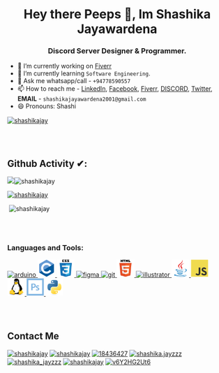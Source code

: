 <h1 align="center">Hey there Peeps 👋, Im Shashika Jayawardena</h1>
<h3 align="center">Discord Server Designer & Programmer.</h3>


- 🔭 I’m currently working on [Fiverr](https://www.fiverr.com/shashikajay?public_mode=true)
- 🌱 I’m currently learning `Software Engineering`.
- 💬 Ask me whatsapp/call - `+94778590557`
- 📫 How to reach me - [LinkedIn](https://www.linkedin.com/in/shashikajay/),  [Facebook](fb.com/shashika.jayzzz), [Fiverr](https://www.fiverr.com/shashikajay?public_mode=true), [DISCORD](https://discord.gg/v6Y2HG2Ut6), [Twitter](https://twitter.com/Shashikajay),  **EMAIL** - `shashikajayawardena2001@gmail.com`
- 😄 Pronouns: Shashi
<p align="left">
<a href="https://twitter.com/shashikajay" target="blank"><img align="center" src="https://raw.githubusercontent.com/rahuldkjain/github-profile-readme-generator/master/src/images/icons/Social/twitter.svg" alt="shashikajay" height="30" width="40" /></a>
</p>
<br>
<br>

## Github Activity ✔:

<a href="https://github.com/shashikajay">
  <img align="left" src="https://github-readme-stats.vercel.app/api/top-langs/?username=shashikajay&theme=tokyonight" />
  </a>
  <p><img align="center" src="https://github-readme-streak-stats.herokuapp.com/?user=shashikajay&theme=tokyonight" alt="shashikajay" /></p>
<p align="left"> <a href="https://github.com/ryo-ma/github-profile-trophy"><img src="https://github-profile-trophy.vercel.app/?username=shashikajay&theme=tokyonight" alt="shashikajay" /></a> </p>
  <p>&nbsp;<img align="center" src="https://github-readme-stats.vercel.app/api?username=shashikajay&show_icons=true&locale=en&theme=tokyonight" alt="shashikajay" /></p>

<br/>
<br/>
<h3 align="left">Languages and Tools:</h3>
<p align="left"> <a href="https://www.arduino.cc/" target="_blank" rel="noreferrer"> <img src="https://cdn.worldvectorlogo.com/logos/arduino-1.svg" alt="arduino" width="40" height="40"/> </a> <a href="https://www.cprogramming.com/" target="_blank" rel="noreferrer"> <img src="https://raw.githubusercontent.com/devicons/devicon/master/icons/c/c-original.svg" alt="c" width="40" height="40"/> </a> <a href="https://www.w3schools.com/css/" target="_blank" rel="noreferrer"> <img src="https://raw.githubusercontent.com/devicons/devicon/master/icons/css3/css3-original-wordmark.svg" alt="css3" width="40" height="40"/> </a> <a href="https://www.figma.com/" target="_blank" rel="noreferrer"> <img src="https://www.vectorlogo.zone/logos/figma/figma-icon.svg" alt="figma" width="40" height="40"/> </a> <a href="https://git-scm.com/" target="_blank" rel="noreferrer"> <img src="https://www.vectorlogo.zone/logos/git-scm/git-scm-icon.svg" alt="git" width="40" height="40"/> </a> <a href="https://www.w3.org/html/" target="_blank" rel="noreferrer"> <img src="https://raw.githubusercontent.com/devicons/devicon/master/icons/html5/html5-original-wordmark.svg" alt="html5" width="40" height="40"/> </a> <a href="https://www.adobe.com/in/products/illustrator.html" target="_blank" rel="noreferrer"> <img src="https://www.vectorlogo.zone/logos/adobe_illustrator/adobe_illustrator-icon.svg" alt="illustrator" width="40" height="40"/> </a> <a href="https://www.java.com" target="_blank" rel="noreferrer"> <img src="https://raw.githubusercontent.com/devicons/devicon/master/icons/java/java-original.svg" alt="java" width="40" height="40"/> </a> <a href="https://developer.mozilla.org/en-US/docs/Web/JavaScript" target="_blank" rel="noreferrer"> <img src="https://raw.githubusercontent.com/devicons/devicon/master/icons/javascript/javascript-original.svg" alt="javascript" width="40" height="40"/> </a> <a href="https://www.linux.org/" target="_blank" rel="noreferrer"> <img src="https://raw.githubusercontent.com/devicons/devicon/master/icons/linux/linux-original.svg" alt="linux" width="40" height="40"/> </a> <a href="https://www.photoshop.com/en" target="_blank" rel="noreferrer"> <img src="https://raw.githubusercontent.com/devicons/devicon/master/icons/photoshop/photoshop-line.svg" alt="photoshop" width="40" height="40"/> </a> <a href="https://www.python.org" target="_blank" rel="noreferrer"> <img src="https://raw.githubusercontent.com/devicons/devicon/master/icons/python/python-original.svg" alt="python" width="40" height="40"/> </a> </p>
<br>
<br>

## Contact Me
<p align="left">
<a href="https://twitter.com/shashikajay" target="blank"><img align="center" src="https://raw.githubusercontent.com/rahuldkjain/github-profile-readme-generator/master/src/images/icons/Social/twitter.svg" alt="shashikajay" height="30" width="40" /></a>
<a href="https://linkedin.com/in/shashikajay" target="blank"><img align="center" src="https://raw.githubusercontent.com/rahuldkjain/github-profile-readme-generator/master/src/images/icons/Social/linked-in-alt.svg" alt="shashikajay" height="30" width="40" /></a>
<a href="https://stackoverflow.com/users/18436427" target="blank"><img align="center" src="https://raw.githubusercontent.com/rahuldkjain/github-profile-readme-generator/master/src/images/icons/Social/stack-overflow.svg" alt="18436427" height="30" width="40" /></a>
<a href="https://fb.com/shashika.jayzzz" target="blank"><img align="center" src="https://raw.githubusercontent.com/rahuldkjain/github-profile-readme-generator/master/src/images/icons/Social/facebook.svg" alt="shashika.jayzzz" height="30" width="40" /></a>
<a href="https://instagram.com/shashika_jayzzz" target="blank"><img align="center" src="https://raw.githubusercontent.com/rahuldkjain/github-profile-readme-generator/master/src/images/icons/Social/instagram.svg" alt="shashika_jayzzz" height="30" width="40" /></a>
<a href="https://www.hackerrank.com/shashikajay" target="blank"><img align="center" src="https://raw.githubusercontent.com/rahuldkjain/github-profile-readme-generator/master/src/images/icons/Social/hackerrank.svg" alt="shashikajay" height="30" width="40" /></a>
<a href="https://discord.gg/v6Y2HG2Ut6" target="blank"><img align="center" src="https://raw.githubusercontent.com/rahuldkjain/github-profile-readme-generator/master/src/images/icons/Social/discord.svg" alt="v6Y2HG2Ut6" height="30" width="40" /></a>
</p>
